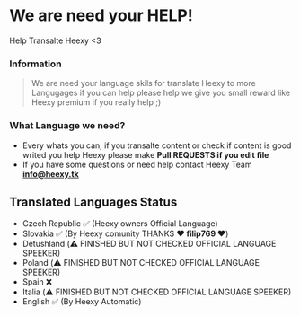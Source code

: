 # We are need your HELP!
Help Transalte Heexy &lt;3

### Information
> We are need your language skils for translate Heexy to more Langugages if you can help please help we give you small reward like Heexy premium if you really help ;)

### What Language we need?
- Every whats you can, if you transalte content or check if content is good writed you help Heexy please make **Pull REQUESTS if you edit file**
- If you have some questions or need help contact Heexy Team **info@heexy.tk**

## Translated Languages Status

- Czech Republic ✅ (Heexy owners Official Language)
- Slovakia ✅ (By Heexy comunity THANKS **❤️ filip769 ❤️**)
- Detushland (⚠️ FINISHED BUT NOT CHECKED OFFICIAL LANGUAGE SPEEKER)
- Poland (⚠️ FINISHED BUT NOT CHECKED OFFICIAL LANGUAGE SPEEKER)
- Spain ❌
- Italia (⚠️ FINISHED BUT NOT CHECKED OFFICIAL LANGUAGE SPEEKER)
- English ✅ (By Heexy Automatic)

<img src="https://i.natgeofe.com/k/05fcf5e6-634f-46c3-bce8-605f1c84c947/1900x1068_herolead_countries_4x3.jpg" style="border-radius: 10px;" alt="" /> 

